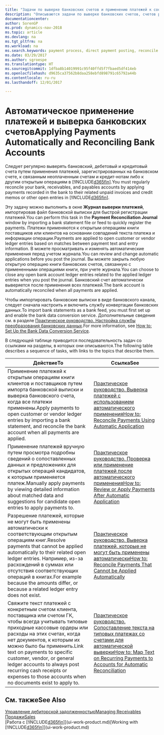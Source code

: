 ```yaml
---
title: "Задачи по выверке банковских счетов и применению платежей к соответствующим операциям"
description: "Описываются задачи по выверке банковских счетов, счетов расчетов с клиентами и поставщиками, учету приходных кассовых поступлений и расходов и автоматическому применению платежей."
documentationcenter: 
author: SorenGP
ms.prod: dynamics-nav-2018
ms.topic: article
ms.devlang: na
ms.tgt_pltfrm: na
ms.workload: na
ms.search.keywords: payment process, direct payment posting, reconcile payment, expenses, cash receipts
ms.date: 03/29/2017
ms.author: sgroespe
ms.translationtype: HT
ms.sourcegitcommit: 1dfba8b14019991c95f40ffd5f7fbaed5df414eb
ms.openlocfilehash: d9635ca37562b8daa258ebfd898791c65792a44b
ms.contentlocale: ru-ru
ms.lasthandoff: 12/01/2017

---
```

# <a name="applying-payments-automatically-and-reconciling-bank-accounts"></a><span data-ttu-id="8a182-103">Автоматическое применение платежей и выверка банковских счетов</span><span class="sxs-lookup"><span data-stu-id="8a182-103">Applying Payments Automatically and Reconciling Bank Accounts</span></span>
<span data-ttu-id="8a182-104">Следует регулярно выверять банковский, дебетовый и кредитовый счета путем применения платежей, зарегистрированных на банковском счете, к связанным неоплаченным счетам и кредит-нотам либо к другим открытым операциям в [!INCLUDE[d365fin](includes/d365fin_long_md.md)].</span><span class="sxs-lookup"><span data-stu-id="8a182-104">You must regularly reconcile your bank, receivables, and payables accounts by applying payments recorded in the bank to their related unpaid invoices and credit memos or other open entries in [!INCLUDE[d365fin](includes/d365fin_long_md.md)].</span></span>  

<span data-ttu-id="8a182-105">Эту задачу можно выполнить в окне **Журнал выверки платежей**, импортировав файл банковской выписки для быстрой регистрации платежей.</span><span class="sxs-lookup"><span data-stu-id="8a182-105">You can perform this task in the **Payment Reconciliation Journal** window by importing a bank statement file or feed to quickly register the payments.</span></span> <span data-ttu-id="8a182-106">Платежи применяются к открытым операциям книги поставщиков или клиентов на основании совпадений текста платежа и информации операции.</span><span class="sxs-lookup"><span data-stu-id="8a182-106">Payments are applied to open customer or vendor ledger entries based on matches between payment text and entry information.</span></span> <span data-ttu-id="8a182-107">В можете просматривать и изменять автоматические применения перед учетом журнала.</span><span class="sxs-lookup"><span data-stu-id="8a182-107">You can review and change automatic applications before you post the journal.</span></span> <span data-ttu-id="8a182-108">Вы можете закрыть любую открытую операцию книги банковских счетов, связанную с примененными операциями книги, при учете журнала.</span><span class="sxs-lookup"><span data-stu-id="8a182-108">You can choose to close any open bank account ledger entries related to the applied ledger entries when you post the journal.</span></span> <span data-ttu-id="8a182-109">Банковский счет автоматически выверяется после применения всех платежей.</span><span class="sxs-lookup"><span data-stu-id="8a182-109">The bank account is automatically reconciled when all payments are applied.</span></span>  

<span data-ttu-id="8a182-110">Чтобы импортировать банковские выписки в виде банковского канала, следует сначала настроить и включить службу конвертации банковских данных.</span><span class="sxs-lookup"><span data-stu-id="8a182-110">To import bank statements as a bank feed, you must first set up and enable the bank data conversion service.</span></span> <span data-ttu-id="8a182-111">Дополнительные сведения см. в разделе [Практическое руководство. Настройка службы преобразования банковских данных](bank-how-setup-bank-data-conversion-service.md).</span><span class="sxs-lookup"><span data-stu-id="8a182-111">For more information, see [How to: Set Up the Bank Data Conversion Service](bank-how-setup-bank-data-conversion-service.md).</span></span>  

<span data-ttu-id="8a182-112">В следующей таблице приводится последовательность задач со ссылками на разделы, в которых они описываются.</span><span class="sxs-lookup"><span data-stu-id="8a182-112">The following table describes a sequence of tasks, with links to the topics that describe them.</span></span>  

| <span data-ttu-id="8a182-113">Действие</span><span class="sxs-lookup"><span data-stu-id="8a182-113">To</span></span> | <span data-ttu-id="8a182-114">Ссылка</span><span class="sxs-lookup"><span data-stu-id="8a182-114">See</span></span> |
| --- | --- |
| <span data-ttu-id="8a182-115">Применение платежей к открытым операциям книги клиентов и поставщиков путем импорта банковской выписки и выверка банковского счета, когда все платежи применены.</span><span class="sxs-lookup"><span data-stu-id="8a182-115">Apply payments to open customer or vendor ledger entries by importing a bank statement, and reconcile the bank account when all payments are applied.</span></span> |[<span data-ttu-id="8a182-116">Практическое руководство. Выверка платежей с использованием автоматического применения</span><span class="sxs-lookup"><span data-stu-id="8a182-116">How to: Reconcile Payments Using Automatic Application</span></span>](receivables-how-reconcile-payments-auto-application.md) |
| <span data-ttu-id="8a182-117">Применение платежей вручную путем просмотра подробны сведений о сопоставленных данных и предложениях для открытых операций кандидатов, к которым применяется платеж.</span><span class="sxs-lookup"><span data-stu-id="8a182-117">Manually apply payments by viewing detailed information about matched data and suggestions for candidate open entries to apply payments to.</span></span> |[<span data-ttu-id="8a182-118">Практическое руководство. Проверка или применение платежей после автоматического применения</span><span class="sxs-lookup"><span data-stu-id="8a182-118">How to: Review or Apply Payments After Automatic Application</span></span>](receivables-how-review-apply-payments-auto-application.md) |
| <span data-ttu-id="8a182-119">Разрешение платежей, которые не могут быть применены автоматически к соответствующим открытым операциям книг.</span><span class="sxs-lookup"><span data-stu-id="8a182-119">Resolve payments that cannot be applied automatically to their related open ledger entries.</span></span> <span data-ttu-id="8a182-120">Например, из-за расхождений в суммах или отсутствия соответствующих операций в книгах.</span><span class="sxs-lookup"><span data-stu-id="8a182-120">For example because the amounts differ, or because a related ledger entry does not exist.</span></span> |[<span data-ttu-id="8a182-121">Практическое руководство. Выверка платежей, которые не могут быть применены автоматически</span><span class="sxs-lookup"><span data-stu-id="8a182-121">How to: Reconcile Payments That Cannot be Applied Automatically</span></span>](receivables-how-reconcile-payments-cannot-apply-auto.md) |
| <span data-ttu-id="8a182-122">Свяжите текст платежей с конкретным счетом клиента, поставщика или счетом ГК, чтобы всегда учитывать типовые приходные кассовые ордеры или расходы на этих счетах, когда нет документов, к которым их можно было бы применить.</span><span class="sxs-lookup"><span data-stu-id="8a182-122">Link text on payments to specific customer, vendor, or general ledger accounts to always post recurring cash receipts or expenses to those accounts when no documents exist to apply to.</span></span> |[<span data-ttu-id="8a182-123">Практическое руководство. Сопоставление текста на типовых платежах со счетами для автоматической выверки</span><span class="sxs-lookup"><span data-stu-id="8a182-123">How to: Map Text on Recurring Payments to Accounts for Automatic Reconciliation</span></span>](receivables-how-map-text-recurring-payments-accounts-auto-reconcilliation.md) |

## <a name="see-also"></a><span data-ttu-id="8a182-124">См. также</span><span class="sxs-lookup"><span data-stu-id="8a182-124">See Also</span></span>
[<span data-ttu-id="8a182-125">Управление дебиторской задолженностью</span><span class="sxs-lookup"><span data-stu-id="8a182-125">Managing Receivables</span></span>](receivables-manage-receivables.md)  
[<span data-ttu-id="8a182-126">Продажи</span><span class="sxs-lookup"><span data-stu-id="8a182-126">Sales</span></span>](sales-manage-sales.md)  
<span data-ttu-id="8a182-127">[Работа с [!INCLUDE[d365fin](includes/d365fin_md.md)]](ui-work-product.md)</span><span class="sxs-lookup"><span data-stu-id="8a182-127">[Working with [!INCLUDE[d365fin](includes/d365fin_md.md)]](ui-work-product.md)</span></span>

